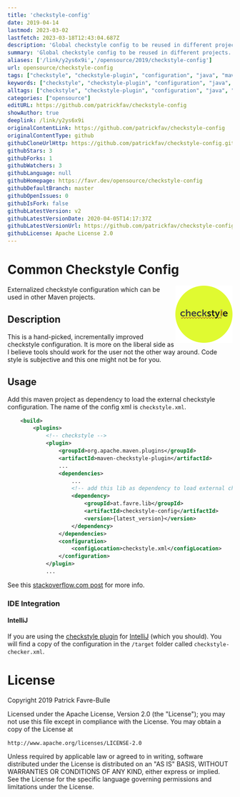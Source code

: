 ```yaml
---
title: 'checkstyle-config'
date: 2019-04-14
lastmod: 2023-03-02
lastfetch: 2023-03-18T12:43:04.687Z
description: 'Global checkstyle config to be reused in different projects. These include my own personal rules so your milage may vary.'
summary: 'Global checkstyle config to be reused in different projects. These include my own personal rules so your milage may vary.'
aliases: ['/link/y2ys6x9i','/opensource/2019/checkstyle-config']
url: opensource/checkstyle-config
tags: ["checkstyle", "checkstyle-plugin", "configuration", "java", "maven"]
keywords: ["checkstyle", "checkstyle-plugin", "configuration", "java", "maven"]
alltags: ["checkstyle", "checkstyle-plugin", "configuration", "java", "maven", "github"]
categories: ["opensource"]
editURL: https://github.com/patrickfav/checkstyle-config
showAuthor: true
deeplink: /link/y2ys6x9i
originalContentLink: https://github.com/patrickfav/checkstyle-config
originalContentType: github
githubCloneUrlHttp: https://github.com/patrickfav/checkstyle-config.git
githubStars: 3
githubForks: 1
githubWatchers: 3
githubLanguage: null
githubHomepage: https://favr.dev/opensource/checkstyle-config
githubDefaultBranch: master
githubOpenIssues: 0
githubIsFork: false
githubLatestVersion: v2
githubLatestVersionDate: 2020-04-05T14:17:37Z
githubLatestVersionUrl: https://github.com/patrickfav/checkstyle-config/releases/tag/v2
githubLicense: Apache License 2.0
---
```

# Common Checkstyle Config

<img src="https://github.com/patrickfav/checkstyle-config/blob/master/misc/icon_sm.png?raw=true" align="right"
     alt="Logo" width="128" height="128">

Externalized checkstyle configuration which can be used in other Maven projects.

[](https://mvnrepository.com/artifact/at.favre.lib/checkstyle-config)
[](https://travis-ci.com/patrickfav/checkstyle-config)

## Description

This is a hand-picked, incrementally improved checkstyle configuration. It is more on the liberal side as I believe tools should work for the user not the other way around. Code style is subjective and this one might not be for you.

## Usage

Add this maven project as dependency to load the external checkstyle configuration. The name of the config xml is `checkstyle.xml`.

```xml
    <build>
        <plugins>
            <!-- checkstyle -->
            <plugin>
                <groupId>org.apache.maven.plugins</groupId>
                <artifactId>maven-checkstyle-plugin</artifactId>
                ...
                <dependencies>
                    ...
                    <!-- add this lib as dependency to load external checkstyle config -->
                    <dependency>
                        <groupId>at.favre.lib</groupId>
                        <artifactId>checkstyle-config</artifactId>
                        <version>{latest_version}</version>
                    </dependency>
                </dependencies>
                <configuration>
                    <configLocation>checkstyle.xml</configLocation>
                </configuration>
            </plugin>
            ...
```

See this [stackoverflow.com post](https://stackoverflow.com/a/19690484/774398) for more info.

### IDE Integration

#### IntelliJ

If you are using the [checkstyle plugin](https://plugins.jetbrains.com/plugin/1065-checkstyle-idea) for [IntelliJ](https://www.jetbrains.com/idea/) (which you should). You will find a copy of the configuration in the `/target` folder called `checkstyle-checker.xml`. 

# License

Copyright 2019 Patrick Favre-Bulle

Licensed under the Apache License, Version 2.0 (the "License");
you may not use this file except in compliance with the License.
You may obtain a copy of the License at

    http://www.apache.org/licenses/LICENSE-2.0

Unless required by applicable law or agreed to in writing, software
distributed under the License is distributed on an "AS IS" BASIS,
WITHOUT WARRANTIES OR CONDITIONS OF ANY KIND, either express or implied.
See the License for the specific language governing permissions and
limitations under the License.
